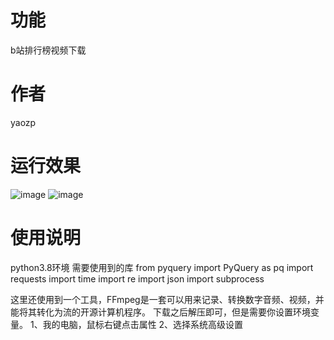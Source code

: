 # 功能
b站排行榜视频下载
# 作者
yaozp
# 运行效果
![image](https://user-images.githubusercontent.com/24678542/175194752-5ddf8f40-f24e-4049-a4c3-ff5e641116be.png)
![image](https://user-images.githubusercontent.com/24678542/175194788-a2589d64-8911-4aad-8d69-81d13382bb29.png)
# 使用说明
python3.8环境
需要使用到的库
from pyquery import PyQuery as pq
import requests
import time
import re
import json
import subprocess

这里还使用到一个工具<ffmpeg>，FFmpeg是一套可以用来记录、转换数字音频、视频，并能将其转化为流的开源计算机程序。
下载之后解压即可，但是需要你设置环境变量。
1、我的电脑，鼠标右键点击属性
2、选择系统高级设置
